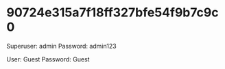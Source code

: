 # 90724e315a7f18ff327bfe54f9b7c9c0

Superuser: admin
Password: admin123

User: Guest
Password: Guest

